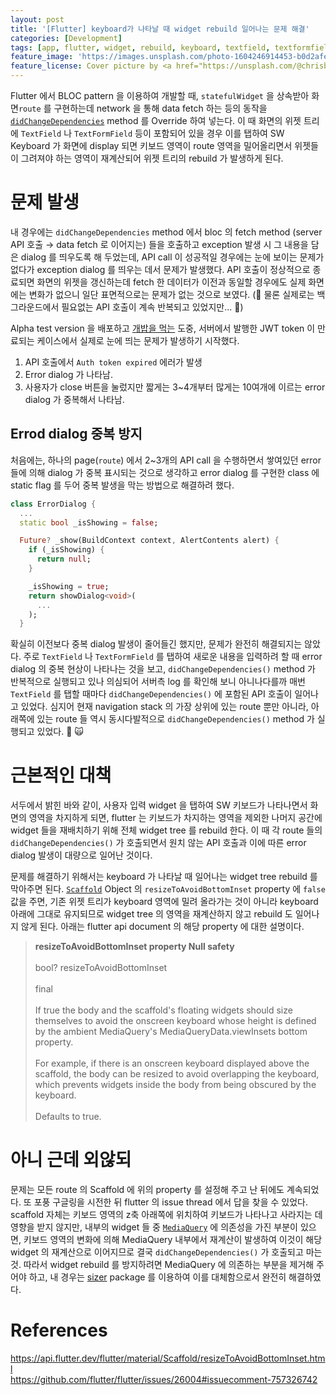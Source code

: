 ```yaml
---
layout: post
title: '[Flutter] keyboard가 나타날 때 widget rebuild 일어나는 문제 해결'
categories: [Development]
tags: [app, flutter, widget, rebuild, keyboard, textfield, textformfield]
feature_image: 'https://images.unsplash.com/photo-1604246914453-b0d2afe6dcc0?ixlib=rb-1.2.1&ixid=MnwxMjA3fDB8MHxwaG90by1wYWdlfHx8fGVufDB8fHx8&auto=format&fit=crop&w=2940&q=80'
feature_license: Cover picture by <a href="https://unsplash.com/@chrisbriscoe?utm_source=unsplash&utm_medium=referral&utm_content=creditCopyText">Christopher Briscoe</a> on <a href="https://unsplash.com/s/photos/rebuild?utm_source=unsplash&utm_medium=referral&utm_content=creditCopyText">Unsplash</a>
---
```


<!-- more -->
Flutter 에서 BLOC pattern 을 이용하여 개발할 때, `statefulWidget` 을 상속받아 화면`route` 를 구현하는데 network 을 통해 data fetch 하는 등의 동작을 [`didChangeDependencies`](https://api.flutter.dev/flutter/widgets/State/didChangeDependencies.html) method 를 Override 하여 넣는다. 이 때 화면의 위젯 트리에 `TextField` 나 `TextFormField` 등이 포함되어 있을 경우 이를 탭하여 SW Keyboard 가 화면에 display 되면 키보드 영역이 route 영역을 밀어올리면서 위젯들이 그려져야 하는 영역이 재계산되어 위젯 트리의 rebuild 가 발생하게 된다.

# 문제 발생
내 경우에는 `didChangeDependencies` method 에서 bloc 의 fetch method (server API 호출 → data fetch 로 이어지는) 들을 호출하고 exception 발생 시 그 내용을 담은 dialog 를 띄우도록 해 두었는데, API call 이 성공적일 경우에는 눈에 보이는 문제가 없다가 exception dialog 를 띄우는 데서 문제가 발생했다. API 호출이 정상적으로 종료되면 화면의 위젯을 갱신하는데 fetch 한 데이터가 이전과 동일할 경우에도 실제 화면에는 변화가 없으니 일단 표면적으로는 문제가 없는 것으로 보였다. (🧨 물론 실제로는 백그라운드에서 필요없는 API 호출이 계속 반복되고 있었지만... 🧨)

Alpha test version 을 배포하고 [개밥을 먹는](https://en.wikipedia.org/wiki/Eating_your_own_dog_food) 도중, 서버에서 발행한 JWT token 이 만료되는 케이스에서 실제로 눈에 띄는 문제가 발생하기 시작했다.
    
1. API 호출에서 `Auth token expired` 에러가 발생
2. Error dialog 가 나타남.
3. 사용자가 close 버튼을 눌렀지만 짧게는 3~4개부터 많게는 10여개에 이르는 error dialog 가 중복해서 나타남.

## Errod dialog 중복 방지
처음에는, 하나의 page(`route`) 에서 2~3개의 API call 을 수행하면서 쌓여있던 error 들에 의해 dialog 가 중복 표시되는 것으로 생각하고 error dialog 를 구현한 class 에 static flag 를 두어 중복 발생을 막는 방법으로 해결하려 했다.

```dart
class ErrorDialog {
  ...
  static bool _isShowing = false;

  Future? _show(BuildContext context, AlertContents alert) {
    if (_isShowing) {
      return null;
    }

    _isShowing = true;
    return showDialog<void>(
      ...
    );
  }
```
확실히 이전보다 중복 dialog 발생이 줄어들긴 했지만, 문제가 완전히 해결되지는 않았다. 주로 `TextField` 나 `TextFormField` 를 탭하여 새로운 내용을 입력하려 할 때 error dialog 의 중복 현상이 나타나는 것을 보고, `didChangeDependencies()` method 가 반복적으로 실행되고 있나 의심되어 서버측 log 를 확인해 보니 아니나다를까 매번 `TextField` 를 탭할 때마다 `didChangeDependencies()` 에 포함된 API 호출이 일어나고 있었다. 심지어 현재 navigation stack 의 가장 상위에 있는 route 뿐만 아니라, 아래쪽에 있는 route 들 역시 동시다발적으로 `didChangeDependencies()` method 가 실행되고 있었다. 🤯 🙀

# 근본적인 대책
서두에서 밝힌 바와 같이, 사용자 입력 widget 을 탭하여 SW 키보드가 나타나면서 화면의 영역을 차지하게 되면, flutter 는 키보드가 차지하는 영역을 제외한 나머지 공간에 widget 들을 재배치하기 위해 전체 widget tree 를 rebuild 한다. 이 때 각 route 들의 `didChangeDependencies()` 가 호출되면서 원치 않는 API 호출과 이에 따른 error dialog 발생이 대량으로 일어난 것이다.

문제를 해결하기 위해서는 keyboard 가 나타날 때 일어나는 widget tree rebuild 를 막아주면 된다. [`Scaffold`](https://api.flutter.dev/flutter/material/Scaffold-class.html) Object 의 `resizeToAvoidBottomInset` property 에 `false` 값을 주면, 기존 위젯 트리가 keyboard 영역에 밀려 올라가는 것이 아니라 keyboard 아래에 그대로 유지되므로 widget tree 의 영역을 재계산하지 않고 rebuild 도 일어나지 않게 된다. 아래는 flutter api document 의 해당 property 에 대한 설명이다.

> **resizeToAvoidBottomInset property Null safety**
> &nbsp;  
> &nbsp;  
> bool? resizeToAvoidBottomInset  
> &nbsp;  
> final  
> &nbsp;  
> If true the body and the scaffold's floating widgets should size themselves to avoid the onscreen keyboard whose height is defined by the ambient MediaQuery's MediaQueryData.viewInsets bottom property.  
> &nbsp;  
> For example, if there is an onscreen keyboard displayed above the scaffold, the body can be resized to avoid overlapping the keyboard, which prevents widgets inside the body from being obscured by the keyboard.  
> &nbsp;  
> Defaults to true.

# 아니 근데 외않되
문제는 모든 route 의 Scaffold 에 위의 property 를 설정해 주고 난 뒤에도 계속되었다. 또 포풍 구글링을 시전한 뒤 flutter 의 issue thread 에서 답을 찾을 수 있었다. scaffold 자체는 키보드 영역의 z축 아래쪽에 위치하여 키보드가 나타나고 사라지는 데 영향을 받지 않지만, 내부의 widget 들 중 [`MediaQuery`](https://api.flutter.dev/flutter/widgets/MediaQuery-class.html) 에 의존성을 가진 부분이 있으면, 키보드 영역의 변화에 의해 MediaQuery 내부에서 재계산이 발생하여 이것이 해당 widget 의 재계산으로 이어지므로 결국 `didChangeDependencies()` 가 호출되고 마는 것. 따라서 widget rebuild 를 방지하려면 MediaQuery 에 의존하는 부분을 제거해 주어야 하고, 내 경우는 [sizer](https://pub.dev/packages/sizer) package 를 이용하여 이를 대체함으로서 완전히 해결하였다.

# References
https://api.flutter.dev/flutter/material/Scaffold/resizeToAvoidBottomInset.html  
https://github.com/flutter/flutter/issues/26004#issuecomment-757326742